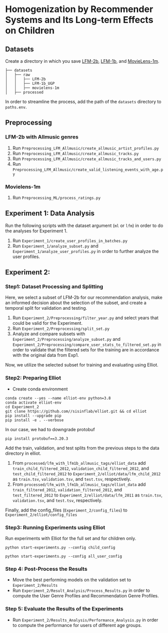 # Homogenization by Recommender Systems and Its Long-term Effects on Children

## Datasets
Create a directory in which you save [LFM-2b](https://www.cp.jku.at/datasets/LFM-2b/), [LFM-1b](https://www.cp.jku.at/datasets/LFM-1b/), and [MovieLens-1m](https://grouplens.org/datasets/movielens/).

```
├── datasets
│   ├── raw
│   │   ├── LFM-2b
│   │   ├── LFM-1b_UGP
│   │   ├── movielens-1m
│   ├── processed
```
In order to streamline the process, add the path of the `datasets` directory to `paths.env`.


## Preprocessing
### LFM-2b with Allmusic genres
1. Run `Preprocessing_LFM_Allmusic/create_allmusic_artist_profiles.py`
2. Run `Preprocessing_LFM_Allmusic/create_allmusic_tracks.py`
3. Run `Preprocessing_LFM_Allmusic/create_allmusic_tracks_and_users.py`
4. Run `Preprocessing_LFM_Allmusic/create_valid_listening_events_with_age.py`

### Movielens-1m
1. Run `Preprocessing_ML/process_ratings.py`

## Experiment 1: Data Analysis
Run the following scripts with the dataset argument (`ml` or `lfm`) in order to do the analyses for  Experiment 1.

1. Run `Experiment_1/create_user_profiles_in_batches.py` 
2. Run `Experiment_1/analyze_subset.py` and `Experiment_1/analyze_user_profiles.py` in order to further analyze the user profiles.

## Experiment 2:
### Step1: Dataset Processing and Splitting
Here, we select a subset of LFM-2b for our recommendation analysis, make an informed decision about the selection of the subset, and create a temporal split for validation and testing. 
1. Run `Experiment_2/Preprocessing/filter_year.py` and select years that could be valid for the Experiment.
2. Run `Experiment_2/Preprocessing/split_set.py`
3. Analyze and compare subsets with `Experiment_2/Preprocessing/analyze_subset.py` and `Experiment_2/Preprocessing/compare_user_stats_to_filtered_set.py` in order to validate that the filtered sets for the training are in accordance with the original data from Exp1.

Now, we utilize the selected subset for training and evaluating using Elliot.


### Step2: Preparing Elliot
- Create conda environment
```
conda create --yes --name elliot-env python=3.8
conda activate elliot-env
cd Experiment_2 
git clone https://github.com//sisinflab/elliot.git && cd elliot
pip install --upgrade pip
pip install -e . --verbose
```

In our case, we had to downgrade protobuf
```
pip install protobuf==3.20.3
```

Add the train, validation, and test splits from the previous steps to the data directory in elliot.
1. From `processed/lfm_with_lfm1b_allmusic_tags/elliot_data` add `train_child_filtered_2012`, `validation_child_filtered_2012`, and `test_child_filtered_2012` to `Experiment_2/elliot/data/lfm_child_2012` as `train.tsv`, `validation.tsv`, and `test.tsv`, respectively.
2. From `processed/lfm_with_lfm1b_allmusic_tags/elliot_data` add `train_filtered_2012`, `validation_filtered_2012`, and `test_filtered_2012` to `Experiment_2/elliot/data/lfm_2011` as `train.tsv`, `validation.tsv`, and `test.tsv`, respectively.

Finally, add the config_files (`Experiment_2/config_files`) to `Experiment_2/elliot/config_files`


### Step3: Running Experiments using Elliot
Run experiments with Elliot for the full set and for children only.
```
python start-experiments.py --config child_config
```
```
python start-experiments.py --config all_user_config
```


### Step 4: Post-Process the Results
- Move the best performing models on the validation set to `Experiment_2/Results`
- Run `Experiment_2/Result_Analysis/Process_Results.py` in order to compute the User Genre Profiles and Recommendation Genre Profiles.


### Step 5: Evaluate the Results of the Experiments
- Run `Experiment_2/Results_Analysis/Performance_Analysis.py` in order to compute the performance for users of different age groups.